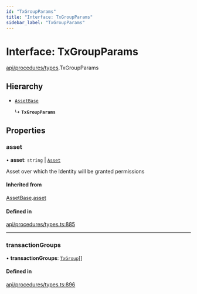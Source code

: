 ```yaml
---
id: "TxGroupParams"
title: "Interface: TxGroupParams"
sidebar_label: "TxGroupParams"
---
```


# Interface: TxGroupParams

[api/procedures/types](../../../../../modules/API/Procedures/Types/Types.md).TxGroupParams

## Hierarchy

- [`AssetBase`](../AssetBase/AssetBase.md)

  ↳ **`TxGroupParams`**

## Properties

### asset

• **asset**: `string` \| [`Asset`](../../../../../classes/API/Entities/Asset/Asset.md)

Asset over which the Identity will be granted permissions

#### Inherited from

[AssetBase](../AssetBase/AssetBase.md).[asset](../AssetBase/AssetBase.md#asset)

#### Defined in

[api/procedures/types.ts:885](https://github.com/PolymeshAssociation/polymesh-sdk/blob/15be87e8/src/api/procedures/types.ts#L885)

___

### transactionGroups

• **transactionGroups**: [`TxGroup`](../../../../../enums/Types/TxGroup/TxGroup.md)[]

#### Defined in

[api/procedures/types.ts:896](https://github.com/PolymeshAssociation/polymesh-sdk/blob/15be87e8/src/api/procedures/types.ts#L896)
